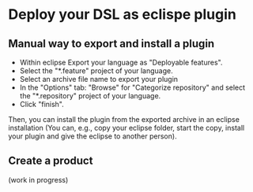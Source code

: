 # Deploy your DSL as eclispe plugin

## Manual way to export and install a plugin

 * Within eclipse Export your language as "Deployable features".
 * Select the "*.feature" project of your language.
 * Select an archive file name to export your plugin
 * In the "Options" tab: "Browse" for "Categorize repository" and select the
    "*.repository" project of your language.
 * Click "finish".

Then, you can install the plugin from the exported archive in an eclipse
installation (You can, e.g., copy your eclipse folder, start the copy, install
your plugin and give the eclipse to another person).

## Create a product

(work in progress)


